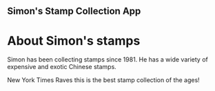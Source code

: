Simon's Stamp Collection App
---

# About Simon's stamps
Simon has been collecting stamps since 1981. He has a wide variety of expensive and exotic Chinese stamps. 

New York Times Raves this is the best stamp collection of the ages!



